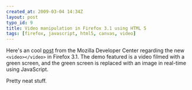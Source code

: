 ```yaml
--- 
created_at: 2009-03-04 14:34Z
layout: post
typo_id: 9
title: Video manipulation in Firefox 3.1 using HTML 5
tags: [firefox, javascript, html5, canvas, video]
---
```

<p>Here's an cool <a href="https://developer.mozilla.org/En/Manipulating_video_using_canvas">post</a> from the Mozilla Developer Center regarding the new <code>&lt;video&gt;&lt;/video&gt;</code> in Firefox 3.1. The demo featured is a video filmed with a green screen, and the green screen is replaced with an image in real-time using JavaScript.</p>
<p>Pretty neat stuff.</p>
